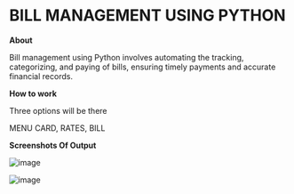 #               BILL MANAGEMENT USING PYTHON

**About**

Bill management using Python involves automating the tracking, categorizing, and paying of bills, ensuring timely payments and accurate financial records.

**How to work**

Three options will be there 

MENU CARD, RATES, BILL

**Screenshots Of Output**


![image](https://github.com/Rupa-Veerala/Bill-Management-using-Python/assets/102415108/a656f8e9-4792-4964-bb2c-6eb61ca95ad7)


![image](https://github.com/Rupa-Veerala/Bill-Management-using-Python/assets/102415108/985985d6-b2d0-4f73-825f-681062f99a34)


